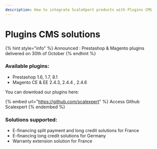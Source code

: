 ```yaml
---
description: How to integrate ScaleXpert products with Plugins CMS
---
```


# Plugins CMS solutions

{% hint style="info" %}
Announced : Prestashop & Magento plugins delivered on 30th of October
{% endhint %}

### Available plugins:

* Prestashop 1.6, 1.7, 8.1
* Magento CE & EE 2.4.3, 2.4.4 , 2.4.6

You can download our plugins here:

{% embed url="https://github.com/scalexpert" %}
Access Github Scalexpert
{% endembed %}

### Solutions supported:

* E-financing split payment and long credit solutions for France
* E-financing long credit solutions for Germany
* Warranty extension solution for France
